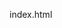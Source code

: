 index.html


<!DOCTYPE html>
<html>
  <head>
    <script src="http://d3js.org/d3.v3.min.js" charset="utf-8"></script>
  </head>
  <body>
      <script> 
      
      var dataArray = [5, 40, 50, 60];
      var width = 500; 
      var height = 500; 
      
      var widthScale = d3.scale.linear()
                    .domain([0, 65])
                    .range ([0, width]); 
      
      var color = d3.scale.linear()
                    .domain([0, 60])
                    .range (["blue", "purple"])
                    
      var axis = d3.svg.axis ()
                .ticks(5)
                .scale(widthScale);
                
      var canvas = d3.select ("body")
                    .append("svg")
                    .attr("width", width)
                    .attr("height", height)
                    .append("g")
                    .attr("transform", "translate(20, 0)")
                    
                   
     
   
       var bars = canvas.selectAll("rect")
                    .data(dataArray)
                    .enter()
                        .append("rect")
                        .attr("width", function(d) { return widthScale(d);})
                        .attr("height", 50)
                        .attr("fill", function (d) { return color (d)} )
                        .attr("y", function(d, i) { return i * 100});
          
          canvas.append("g")
            .attr("transform", "translate(0, 400)") 
            .call(axis);             
                        
      </script>
  </body>
</html>
